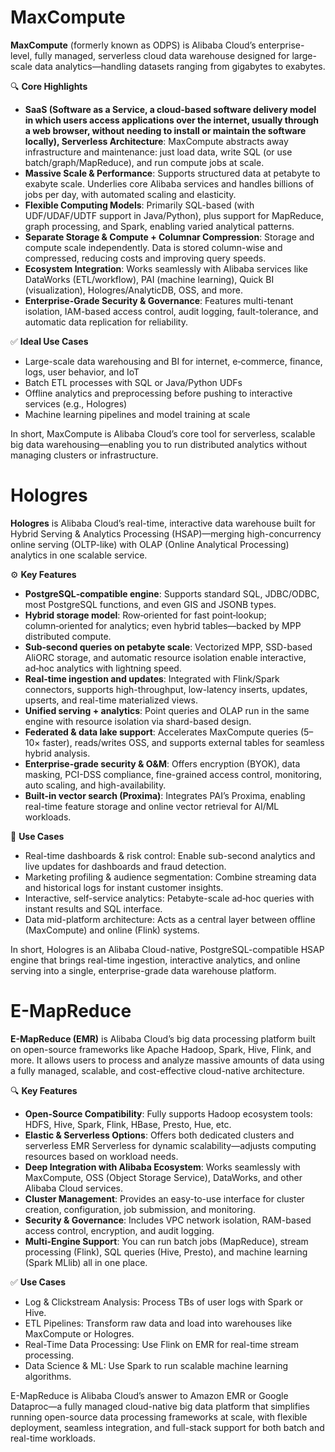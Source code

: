 # MaxCompute

**MaxCompute** (formerly known as ODPS) is Alibaba Cloud’s enterprise-level, fully managed, serverless cloud data warehouse designed for large-scale data analytics—handling datasets ranging from gigabytes to exabytes.

🔍 **Core Highlights**
 - **SaaS (Software as a Service, a cloud-based software delivery model in which users access applications over the internet, usually through a web browser, without needing to install or maintain the software locally), Serverless Architecture**: MaxCompute abstracts away infrastructure and maintenance: just load data, write SQL (or use batch/graph/MapReduce), and run compute jobs at scale.
 - **Massive Scale & Performance**: Supports structured data at petabyte to exabyte scale. Underlies core Alibaba services and handles billions of jobs per day, with automated scaling and elasticity.
 - **Flexible Computing Models**: Primarily SQL-based (with UDF/UDAF/UDTF support in Java/Python), plus support for MapReduce, graph processing, and Spark, enabling varied analytical patterns.
 - **Separate Storage & Compute + Columnar Compression**: Storage and compute scale independently. Data is stored column-wise and compressed, reducing costs and improving query speeds.
 - **Ecosystem Integration**: Works seamlessly with Alibaba services like DataWorks (ETL/workflow), PAI (machine learning), Quick BI (visualization), Hologres/AnalyticDB, OSS, and more.
 - **Enterprise-Grade Security & Governance**: Features multi-tenant isolation, IAM-based access control, audit logging, fault-tolerance, and automatic data replication for reliability.

✅ **Ideal Use Cases**
 - Large-scale data warehousing and BI for internet, e‑commerce, finance, logs, user behavior, and IoT
 - Batch ETL processes with SQL or Java/Python UDFs
 - Offline analytics and preprocessing before pushing to interactive services (e.g., Hologres)
 - Machine learning pipelines and model training at scale

In short, MaxCompute is Alibaba Cloud’s core tool for serverless, scalable big data warehousing—enabling you to run distributed analytics without managing clusters or infrastructure.

# Hologres

**Hologres** is Alibaba Cloud’s real-time, interactive data warehouse built for Hybrid Serving & Analytics Processing (HSAP)—merging high-concurrency online serving (OLTP-like) with OLAP (Online Analytical Processing) analytics in one scalable service.

⚙️ **Key Features**
 - **PostgreSQL‑compatible engine**: Supports standard SQL, JDBC/ODBC, most PostgreSQL functions, and even GIS and JSONB types.
 - **Hybrid storage model**: Row‑oriented for fast point‑lookup; column‑oriented for analytics; even hybrid tables—backed by MPP distributed compute.
 - **Sub‑second queries on petabyte scale**: Vectorized MPP, SSD-based AliORC storage, and automatic resource isolation enable interactive, ad‑hoc analytics with lightning speed.
 - **Real-time ingestion and updates**: Integrated with Flink/Spark connectors, supports high-throughput, low-latency inserts, updates, upserts, and real-time materialized views.
 - **Unified serving + analytics**: Point queries and OLAP run in the same engine with resource isolation via shard-based design.
 - **Federated & data lake support**: Accelerates MaxCompute queries (5–10× faster), reads/writes OSS, and supports external tables for seamless hybrid analysis.
 - **Enterprise-grade security & O&M**: Offers encryption (BYOK), data masking, PCI-DSS compliance, fine-grained access control, monitoring, auto scaling, and high-availability.
 - **Built-in vector search (Proxima)**: Integrates PAI’s Proxima, enabling real-time feature storage and online vector retrieval for AI/ML workloads.

🎯 **Use Cases**
 - Real-time dashboards & risk control: Enable sub-second analytics and live updates for dashboards and fraud detection.
 - Marketing profiling & audience segmentation: Combine streaming data and historical logs for instant customer insights.
 - Interactive, self-service analytics: Petabyte-scale ad‑hoc queries with instant results and SQL interface.
 - Data mid-platform architecture: Acts as a central layer between offline (MaxCompute) and online (Flink) systems.

In short, Hologres is an Alibaba Cloud-native, PostgreSQL-compatible HSAP engine that brings real-time ingestion, interactive analytics, and online serving into a single, enterprise-grade data warehouse platform.

# E-MapReduce

**E-MapReduce (EMR)** is Alibaba Cloud’s big data processing platform built on open-source frameworks like Apache Hadoop, Spark, Hive, Flink, and more. It allows users to process and analyze massive amounts of data using a fully managed, scalable, and cost-effective cloud-native architecture.

🔍 **Key Features**
 - **Open-Source Compatibility**: Fully supports Hadoop ecosystem tools: HDFS, Hive, Spark, Flink, HBase, Presto, Hue, etc.
 - **Elastic & Serverless Options**: Offers both dedicated clusters and serverless EMR Serverless for dynamic scalability—adjusts computing resources based on workload needs.
 - **Deep Integration with Alibaba Ecosystem**: Works seamlessly with MaxCompute, OSS (Object Storage Service), DataWorks, and other Alibaba Cloud services.
 - **Cluster Management**: Provides an easy-to-use interface for cluster creation, configuration, job submission, and monitoring.
 - **Security & Governance**: Includes VPC network isolation, RAM-based access control, encryption, and audit logging.
 - **Multi-Engine Support**: You can run batch jobs (MapReduce), stream processing (Flink), SQL queries (Hive, Presto), and machine learning (Spark MLlib) all in one place.

✅ **Use Cases**
 - Log & Clickstream Analysis: Process TBs of user logs with Spark or Hive.
 - ETL Pipelines: Transform raw data and load into warehouses like MaxCompute or Hologres.
 - Real-Time Data Processing: Use Flink on EMR for real-time stream processing.
 - Data Science & ML: Use Spark to run scalable machine learning algorithms.

E-MapReduce is Alibaba Cloud’s answer to Amazon EMR or Google Dataproc—a fully managed cloud-native big data platform that simplifies running open-source data processing frameworks at scale, with flexible deployment, seamless integration, and full-stack support for both batch and real-time workloads.
